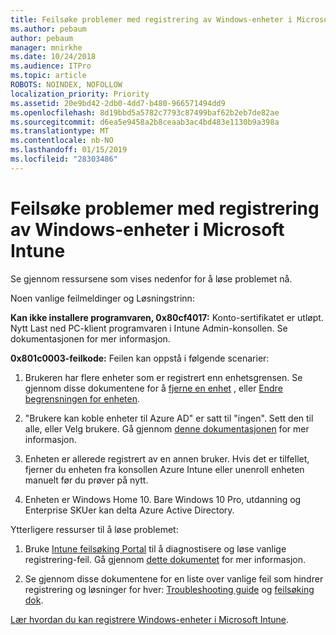 ```yaml
---
title: Feilsøke problemer med registrering av Windows-enheter i Microsoft Intune
ms.author: pebaum
author: pebaum
manager: mnirkhe
ms.date: 10/24/2018
ms.audience: ITPro
ms.topic: article
ROBOTS: NOINDEX, NOFOLLOW
localization_priority: Priority
ms.assetid: 20e9bd42-2db0-4dd7-b480-966571494dd9
ms.openlocfilehash: 8d19bbd5a5782c7793c87499baf62b2eb7de82ae
ms.sourcegitcommit: d6ea5e9458a2b8ceaab3ac4bd483e1130b9a398a
ms.translationtype: MT
ms.contentlocale: nb-NO
ms.lasthandoff: 01/15/2019
ms.locfileid: "28303486"
---
```

# <a name="troubleshoot-issues-with-enrolling-windows-devices-in-microsoft-intune"></a>Feilsøke problemer med registrering av Windows-enheter i Microsoft Intune

Se gjennom ressursene som vises nedenfor for å løse problemet nå. 
  
Noen vanlige feilmeldinger og Løsningstrinn:
  
 **Kan ikke installere programvaren, 0x80cf4017:** Konto-sertifikatet er utløpt. Nytt Last ned PC-klient programvaren i Intune Admin-konsollen. Se dokumentasjonen for mer informasjon. 
  
 **0x801c0003-feilkode:** Feilen kan oppstå i følgende scenarier: 
  
1. Brukeren har flere enheter som er registrert enn enhetsgrensen. Se gjennom disse dokumentene for å [fjerne en enhet](https://docs.microsoft.com/en-us/intune/devices-wipe) , eller [Endre begrensningen for enheten](https://docs.microsoft.com/en-us/intune/enrollment-restrictions-set#set-device-limit-restrictions).
    
2. "Brukere kan koble enheter til Azure AD" er satt til "ingen". Sett den til alle, eller Velg brukere. Gå gjennom [denne dokumentasjonen](https://docs.microsoft.com/en-us/azure/active-directory/device-management-azure-portal#configure-device-settings) for mer informasjon. 
    
3. Enheten er allerede registrert av en annen bruker. Hvis det er tilfellet, fjerner du enheten fra konsollen Azure Intune eller unenroll enheten manuelt før du prøver på nytt.
    
4. Enheten er Windows Home 10. Bare Windows 10 Pro, utdanning og Enterprise SKUer kan delta Azure Active Directory.
    
Ytterligere ressurser til å løse problemet:
  
1. Bruke [Intune feilsøking Portal](https://devicemanagement.microsoft.com/#blade/Microsoft_Intune_DeviceSettings/TroubleshootBlade) til å diagnostisere og løse vanlige registrering-feil. Gå gjennom [dette dokumentet](https://docs.microsoft.com/en-us/intune/help-desk-operators) for mer informasjon. 
    
2. Se gjennom disse dokumentene for en liste over vanlige feil som hindrer registrering og løsninger for hver: [Troubleshooting guide](https://support.microsoft.com/en-us/help/4089533/troubleshooting-windows-device-enrollment-problems-in-microsoft-intune) og [feilsøking dok](https://docs.microsoft.com/en-us/intune-classic/troubleshoot/troubleshoot-device-enrollment-in-intune).
    
[Lær hvordan du kan registrere Windows-enheter i Microsoft Intune](https://docs.microsoft.com/en-us/intune/windows-enroll).
  

